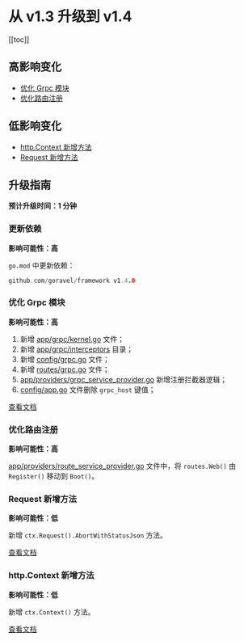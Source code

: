 # 从 v1.3 升级到 v1.4

[[toc]]

## 高影响变化

- [优化 Grpc 模块](#优化-Grpc-模块)
- [优化路由注册](#优化路由注册)

## 低影响变化

- [http.Context 新增方法](#http.Context-新增方法)
- [Request 新增方法](#Request-新增方法)

## 升级指南

**预计升级时间：1 分钟**

### 更新依赖

**影响可能性：高**

`go.mod` 中更新依赖：

```go
github.com/goravel/framework v1.4.0
```

### 优化 Grpc 模块

**影响可能性：高**

1. 新增 [app/grpc/kernel.go](https://github.com/goravel/goravel/blob/v1.4.0/app/grpc/kernel.go) 文件；
2. 新增 [app/grpc/interceptors](https://github.com/goravel/goravel/tree/v1.4.0/app/grpc/interceptors) 目录；
3. 新增 [config/grpc.go](https://github.com/goravel/goravel/blob/v1.4.0/config/grpc.go) 文件；
4. 新增 [routes/grpc.go](https://github.com/goravel/goravel/blob/v1.4.0/routes/grpc.go) 文件；
3. [app/providers/grpc_service_provider.go](https://github.com/goravel/goravel/blob/v1.4.0/app/providers/grpc_service_provider.go) 新增注册拦截器逻辑；
4. [config/app.go](https://github.com/goravel/goravel/blob/v1.4.0/config/app.go) 文件删除 `grpc_host` 键值；

[查看文档](../the-basics/grpc.md)

### 优化路由注册

**影响可能性：高**

[app/providers/route_service_provider.go](https://github.com/goravel/goravel/blob/v1.4.0/app/providers/route_service_provider.go) 文件中，将 `routes.Web()` 由 `Register()` 移动到 `Boot()`。

### Request 新增方法

**影响可能性：低**

新增 `ctx.Request().AbortWithStatusJson` 方法。

[查看文档](../the-basics/request.md#中断请求)

### http.Context 新增方法

**影响可能性：低**

新增 `ctx.Context()` 方法。

[查看文档](../the-basics/request.md#获取-context)
